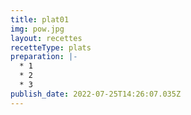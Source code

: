 ```yaml
---
title: plat01
img: pow.jpg
layout: recettes
recetteType: plats
preparation: |-
  * 1
  * 2
  * 3
publish_date: 2022-07-25T14:26:07.035Z
---
```

